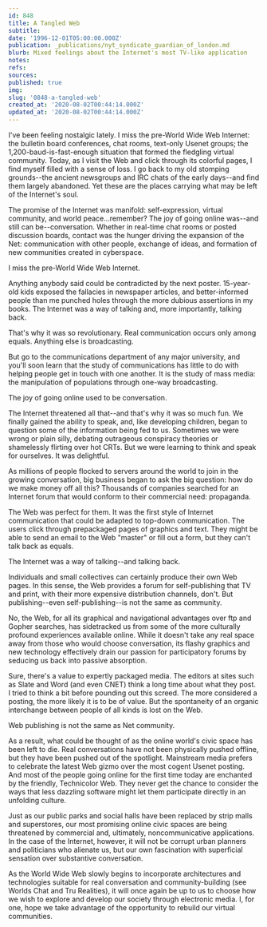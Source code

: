 ```yaml
---
id: 848
title: A Tangled Web
subtitle: 
date: '1996-12-01T05:00:00.000Z'
publication: _publications/nyt_syndicate_guardian_of_london.md
blurb: Mixed feelings about the Internet's most TV-like application
notes: 
refs: 
sources: 
published: true
img: 
slug: '0848-a-tangled-web'
created_at: '2020-08-02T00:44:14.000Z'
updated_at: '2020-08-02T00:44:14.000Z'
---
```

I've been feeling nostalgic lately. I miss the pre-World Wide Web Internet: the bulletin board conferences, chat rooms, text-only Usenet groups; the 1,200-baud-is-fast-enough situation that formed the fledgling virtual community. Today, as I visit the Web and click through its colorful pages, I find myself filled with a sense of loss. I go back to my old stomping grounds--the ancient newsgroups and IRC chats of the early days--and find them largely abandoned. Yet these are the places carrying what may be left of the Internet's soul.

The promise of the Internet was manifold: self-expression, virtual community, and world peace...remember? The joy of going online was--and still can be--conversation. Whether in real-time chat rooms or posted discussion boards, contact was the hunger driving the expansion of the Net: communication with other people, exchange of ideas, and formation of new communities created in cyberspace.

I miss the pre-World Wide Web Internet.

Anything anybody said could be contradicted by the next poster. 15-year-old kids exposed the fallacies in newspaper articles, and better-informed people than me punched holes through the more dubious assertions in my books. The Internet was a way of talking and, more importantly, talking back.

That's why it was so revolutionary. Real communication occurs only among equals. Anything else is broadcasting.

But go to the communications department of any major university, and you'll soon learn that the study of communications has little to do with helping people get in touch with one another. It is the study of mass media: the manipulation of populations through one-way broadcasting.

The joy of going online used to be conversation.

The Internet threatened all that--and that's why it was so much fun. We finally gained the ability to speak, and, like developing children, began to question some of the information being fed to us. Sometimes we were wrong or plain silly, debating outrageous conspiracy theories or shamelessly flirting over hot CRTs. But we were learning to think and speak for ourselves. It was delightful.

As millions of people flocked to servers around the world to join in the growing conversation, big business began to ask the big question: how do we make money off all this? Thousands of companies searched for an Internet forum that would conform to their commercial need: propaganda.

The Web was perfect for them. It was the first style of Internet communication that could be adapted to top-down communication. The users click through prepackaged pages of graphics and text. They might be able to send an email to the Web "master" or fill out a form, but they can't talk back as equals.

The Internet was a way of talking--and talking back.

Individuals and small collectives can certainly produce their own Web pages. In this sense, the Web provides a forum for self-publishing that TV and print, with their more expensive distribution channels, don't. But publishing--even self-publishing--is not the same as community.

No, the Web, for all its graphical and navigational advantages over ftp and Gopher searches, has sidetracked us from some of the more culturally profound experiences available online. While it doesn't take any real space away from those who would choose conversation, its flashy graphics and new technology effectively drain our passion for participatory forums by seducing us back into passive absorption.

Sure, there's a value to expertly packaged media. The editors at sites such as Slate and Word (and even CNET) think a long time about what they post. I tried to think a bit before pounding out this screed. The more considered a posting, the more likely it is to be of value. But the spontaneity of an organic interchange between people of all kinds is lost on the Web.

Web publishing is not the same as Net community.

As a result, what could be thought of as the online world's civic space has been left to die. Real conversations have not been physically pushed offline, but they have been pushed out of the spotlight. Mainstream media prefers to celebrate the latest Web gizmo over the most cogent Usenet posting. And most of the people going online for the first time today are enchanted by the friendly, Technicolor Web. They never get the chance to consider the ways that less dazzling software might let them participate directly in an unfolding culture.

Just as our public parks and social halls have been replaced by strip malls and superstores, our most promising online civic spaces are being threatened by commercial and, ultimately, noncommunicative applications. In the case of the Internet, however, it will not be corrupt urban planners and politicians who alienate us, but our own fascination with superficial sensation over substantive conversation.

As the World Wide Web slowly begins to incorporate architectures and technologies suitable for real conversation and community-building (see Worlds Chat and Tru Realities), it will once again be up to us to choose how we wish to explore and develop our society through electronic media. I, for one, hope we take advantage of the opportunity to rebuild our virtual communities.
